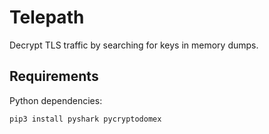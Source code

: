 # Telepath

Decrypt TLS traffic by searching for keys in memory dumps.

## Requirements

Python dependencies:

```bash
pip3 install pyshark pycryptodomex 
```
